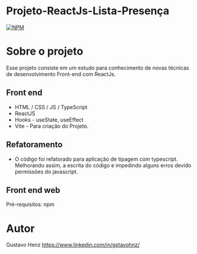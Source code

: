 # Projeto-ReactJs-Lista-Presença
[![NPM](https://img.shields.io/npm/l/react)](https://github.com/GstavoHnz/Projeto-ReactJs-Lista/blob/main/licence) 

# Sobre o projeto
Esse projeto consiste em um estudo para conhecimento de novas técnicas de desenvolvimento Front-end com ReactJs.

## Front end
- HTML / CSS / JS / TypeScript
- ReactJS
- Hooks - useState, useEffect
- Vite - Para criação do Projeto.

## Refatoramento
- O código foi refatorado para aplicação de tipagem com typescript. Melhorando assim, a escrita do código e impedindo alguns erros devido permissões do javascript.

## Front end web
Pré-requisitos: npm

# Autor
Gustavo Henz
https://www.linkedin.com/in/gstavohnz/
